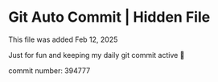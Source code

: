 # Git Auto Commit | Hidden File

This file was added Feb 12, 2025

Just for fun and keeping my daily git commit active 🤪

commit number: 394777
